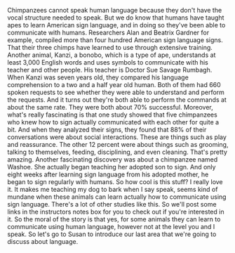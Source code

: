 Chimpanzees cannot speak human language because they don't have the vocal
structure needed to speak. But we do know that humans have taught apes to learn
American sign language, and in doing so they've been able to communicate with
humans. Researchers Alan and Beatrix Gardner for example, compiled more than
four hundred American sign language signs. That their three chimps have learned
to use through extensive training. Another animal, Kanzi, a bonobo, which is a
type of ape, understands at least 3,000 English words and uses symbols to
communicate with his teacher and other people. His teacher is Doctor Sue Savage
Rumbagh. When Kanzi was seven years old, they compared his language
comprehension to a two and a half year old human. Both of them had 660 spoken
requests to see whether they were able to understand and perform the requests.
And it turns out they're both able to perform the commands at about the same
rate. They were both about 70% successful. Moreover, what's really fascinating
is that one study showed that five chimpanzees who knew how to sign actually
communicated with each other for quite a bit. And when they analyzed their
signs, they found that 88% of their conversations were about social
interactions. These are things such as play and reassurance. The other 12
percent were about things such as grooming, talking to themselves, feeding,
disciplining, and even cleaning. That's pretty amazing. Another fascinating
discovery was about a chimpanzee named Washoe. She actually began teaching her
adopted son to sign. And only eight weeks after learning sign language from his
adopted mother, he began to sign regularly with humans. So how cool is this
stuff? I really love it. It makes me teaching my dog to bark when I say speak,
seems kind of mundane when these animals can learn actually how to communicate
using sign language. There's a lot of other studies like this. So we'll post
some links in the instructors notes box for you to check out if you're
interested in it. So the moral of the story is that yes, for some animals they
can learn to communicate using human language, however not at the level you and
I speak. So let's go to Susan to introduce our last area that we're going to
discuss about language.
